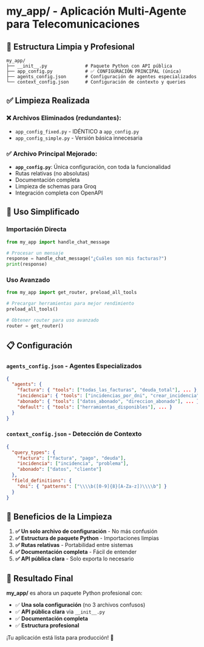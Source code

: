 # my_app/ - Aplicación Multi-Agente para Telecomunicaciones

## 📁 Estructura Limpia y Profesional

```
my_app/
├── __init__.py              # Paquete Python con API pública
├── app_config.py            # ✅ CONFIGURACIÓN PRINCIPAL (única)
├── agents_config.json       # Configuración de agentes especializados
└── context_config.json      # Configuración de contexto y queries
```

## ✅ **Limpieza Realizada**

### ❌ **Archivos Eliminados (redundantes):**
- `app_config_fixed.py` - IDÉNTICO a `app_config.py`
- `app_config_simple.py` - Versión básica innecesaria

### ✅ **Archivo Principal Mejorado:**
- **`app_config.py`**: Única configuración, con toda la funcionalidad
- Rutas relativas (no absolutas)
- Documentación completa
- Limpieza de schemas para Groq
- Integración completa con OpenAPI

## 🚀 **Uso Simplificado**

### Importación Directa
```python
from my_app import handle_chat_message

# Procesar un mensaje
response = handle_chat_message("¿Cuáles son mis facturas?")
print(response)
```

### Uso Avanzado
```python
from my_app import get_router, preload_all_tools

# Precargar herramientas para mejor rendimiento
preload_all_tools()

# Obtener router para uso avanzado
router = get_router()
```

## 📋 **Configuración**

### `agents_config.json` - Agentes Especializados
```json
{
  "agents": {
    "factura": { "tools": ["todas_las_facturas", "deuda_total"], ... },
    "incidencia": { "tools": ["incidencias_por_dni", "crear_incidencia"], ... },
    "abonado": { "tools": ["datos_abonado", "direccion_abonado"], ... },
    "default": { "tools": ["herramientas_disponibles"], ... }
  }
}
```

### `context_config.json` - Detección de Contexto
```json
{
  "query_types": {
    "factura": ["factura", "pago", "deuda"],
    "incidencia": ["incidencia", "problema"],
    "abonado": ["datos", "cliente"]
  },
  "field_definitions": {
    "dni": { "patterns": ["\\\\b([0-9]{8}[A-Za-z])\\\\b"] }
  }
}
```

## 🎯 **Beneficios de la Limpieza**

1. **✅ Un solo archivo de configuración** - No más confusión
2. **✅ Estructura de paquete Python** - Importaciones limpias  
3. **✅ Rutas relativas** - Portabilidad entre sistemas
4. **✅ Documentación completa** - Fácil de entender
5. **✅ API pública clara** - Solo exporta lo necesario

## 🚀 **Resultado Final**

**my_app/** es ahora un paquete Python profesional con:
- ✅ **Una sola configuración** (no 3 archivos confusos)
- ✅ **API pública clara** via `__init__.py`
- ✅ **Documentación completa**
- ✅ **Estructura profesional**

¡Tu aplicación está lista para producción! 🎉
